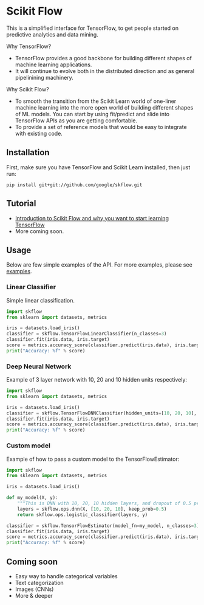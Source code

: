 # Scikit Flow

This is a simplified interface for TensorFlow, to get people started on predictive analytics and data mining.

Why TensorFlow?
* TensorFlow provides a good backbone for building different shapes of machine learning applications.
* It will continue to evolve both in the distributed direction and as general pipelinining machinery.

Why Scikit Flow?
* To smooth the transition from the Scikit Learn world of one-liner machine learning into the
more open world of building different shapes of ML models. You can start by using fit/predict and slide into TensorFlow APIs as you are getting comfortable.
* To provide a set of reference models that would be easy to integrate with existing code.


## Installation

First, make sure you have TensorFlow and Scikit Learn installed, then just run:

    pip install git+git://github.com/google/skflow.git

## Tutorial

* [Introduction to Scikit Flow and why you want to start learning TensorFlow](https://medium.com/@ilblackdragon/tensorflow-tutorial-part-1-c559c63c0cb1)
* More coming soon.

## Usage

Below are few simple examples of the API. 
For more examples, please see [examples](https://github.com/google/skflow/tree/master/examples).

### Linear Classifier

Simple linear classification.

```Python
import skflow
from sklearn import datasets, metrics

iris = datasets.load_iris()
classifier = skflow.TensorFlowLinearClassifier(n_classes=3)
classifier.fit(iris.data, iris.target)
score = metrics.accuracy_score(classifier.predict(iris.data), iris.target)
print("Accuracy: %f" % score)
```

### Deep Neural Network

Example of 3 layer network with 10, 20 and 10 hidden units respectively:

```Python
import skflow
from sklearn import datasets, metrics

iris = datasets.load_iris()
classifier = skflow.TensorFlowDNNClassifier(hidden_units=[10, 20, 10], n_classes=3)
classifier.fit(iris.data, iris.target)
score = metrics.accuracy_score(classifier.predict(iris.data), iris.target)
print("Accuracy: %f" % score)
```

### Custom model

Example of how to pass a custom model to the TensorFlowEstimator:

```Python
import skflow
from sklearn import datasets, metrics

iris = datasets.load_iris()

def my_model(X, y):
    """This is DNN with 10, 20, 10 hidden layers, and dropout of 0.5 probability."""
    layers = skflow.ops.dnn(X, [10, 20, 10], keep_prob=0.5)
    return skflow.ops.logistic_classifier(layers, y)

classifier = skflow.TensorFlowEstimator(model_fn=my_model, n_classes=3)
classifier.fit(iris.data, iris.target)
score = metrics.accuracy_score(classifier.predict(iris.data), iris.target)
print("Accuracy: %f" % score)
```

## Coming soon

* Easy way to handle categorical variables
* Text categorization
* Images (CNNs)
* More & deeper

